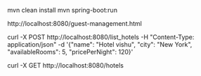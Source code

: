 mvn clean install
mvn spring-boot:run

http://localhost:8080/guest-management.html	



curl -X POST http://localhost:8080/list_hotels -H "Content-Type: application/json" -d '{"name": "Hotel vishu", "city": "New York", "availableRooms": 5, "pricePerNight": 120}'


curl -X GET http://localhost:8080/hotels
